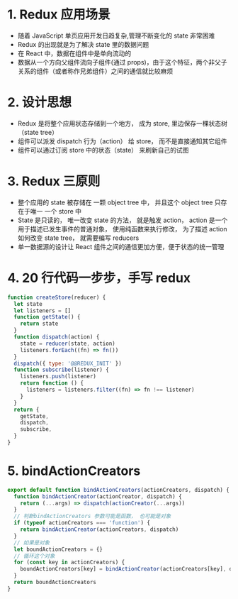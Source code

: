 # 1. Redux 应用场景

- 随着 JavaScript 单页应用开发日趋复杂,管理不断变化的 state 非常困难
- Redux 的出现就是为了解决 state 里的数据问题
- 在 React 中，数据在组件中是单向流动的
- 数据从一个方向父组件流向子组件(通过 props)，由于这个特征，两个非父子关系的组件（或者称作兄弟组件）之间的通信就比较麻烦

# 2. 设计思想

- Redux 是将整个应用状态存储到一个地方， 成为 store, 里边保存一棵状态树（state tree）
- 组件可以派发 dispatch 行为（action） 给 store， 而不是直接通知其它组件
- 组件可以通过订阅 store 中的状态（state） 来刷新自己的试图

# 3. Redux 三原则

- 整个应用的 state 被存储在 一颗 object tree 中， 并且这个 object tree 只存在于唯一 一个 store 中
- State 是只读的， 唯一改变 state 的方法， 就是触发 action， action 是一个用于描述已发生事件的普通对象， 使用纯函数来执行修改， 为了描述 action 如何改变 state tree， 就需要编写 reducers
- 单一数据源的设计让 React 组件之间的通信更加方便，便于状态的统一管理

# 4. 20 行代码一步步，手写 redux

```javascript
function createStore(reducer) {
  let state
  let listeners = []
  function getState() {
    return state
  }
  function dispatch(action) {
    state = reducer(state, action)
    listeners.forEach((fn) => fn())
  }
  dispatch({ type: '@@REDUX_INIT' })
  function subscribe(listener) {
    listeners.push(listener)
    return function () {
      listeners = listeners.filter((fn) => fn !== listener)
    }
  }
  return {
    getState,
    dispatch,
    subscribe,
  }
}
```

# 5. bindActionCreators

```javascript
export default function bindActionCreators(actionCreators, dispatch) {
  function bindActionCreator(actionCreator, dispatch) {
    return (...args) => dispatch(actionCreator(...args))
  }
  // 判断bindActionCreators 参数可能是函数， 也可能是对象
  if (typeof actionCreators === 'function') {
    return bindActionCreator(actionCreators, dispatch)
  }
  // 如果是对象
  let boundActionCreators = {}
  // 循环这个对象
  for (const key in actionCreators) {
    boundActionCreators[key] = bindActionCreator(actionCreators[key], dispatch)
  }
  return boundActionCreators
}
```
